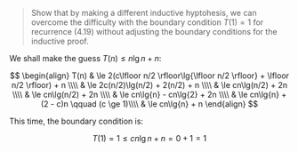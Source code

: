 > Show that by making a different inductive hyptohesis, we can overcome the
> difficulty with the boundary condition $T(1) = 1$ for recurrence (4.19)
> without adjusting the boundary conditions for the inductive proof.

We shall make the guess $T(n) \le n\lg{n} + n$:

$$ \begin{align}
     T(n) & \le 2(c\lfloor n/2 \rfloor\lg{\lfloor n/2 \rfloor} + \lfloor n/2 \rfloor) + n \\\\
          & \le 2c(n/2)\lg(n/2) + 2(n/2) + n \\\\
          & \le cn\lg(n/2) + 2n \\\\
          & \le cn\lg(n/2) + 2n \\\\
          & \le cn\lg{n} - cn\lg{2} + 2n \\\\
          & \le cn\lg{n} + (2 - c)n \qquad (c \ge 1)\\\\
          & \le cn\lg{n} + n
   \end{align} $$

This time, the boundary condition is:

$$ T(1) = 1 \le cn\lg{n} + n = 0 + 1 = 1 $$
